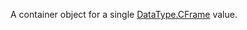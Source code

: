 A container object for a single [DataType.CFrame](https://developer.roblox.com/search#stq=CFrame) value.